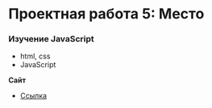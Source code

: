 # Проектная работа 5: Место

### Изучение JavaScript

* html, css
* JavaScript

**Сайт**

* [Ссылка](https://holmarst.github.io/mesto/index.html)
